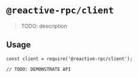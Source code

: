 # `@reactive-rpc/client`

> TODO: description

## Usage

```
const client = require('@reactive-rpc/client');

// TODO: DEMONSTRATE API
```
